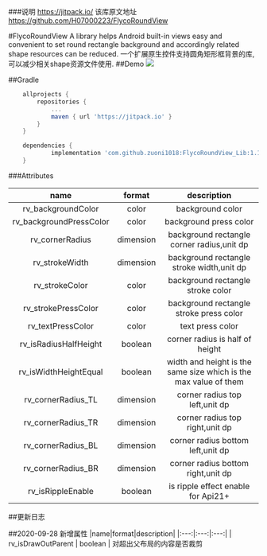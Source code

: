 ###说明
https://jitpack.io/
该库原文地址 https://github.com/H07000223/FlycoRoundView

#FlycoRoundView
A library helps Android built-in views easy and convenient to set round rectangle background and accordingly related shape resources can be reduced.
一个扩展原生控件支持圆角矩形框背景的库,可以减少相关shape资源文件使用.
##Demo
![](https://github.com/H07000223/FlycoRoundView/blob/master/preview.gif)

##Gradle

```groovy
    allprojects {
		repositories {
			...
			maven { url 'https://jitpack.io' }
		}
	}

    dependencies {
	        implementation 'com.github.zuoni1018:FlycoRoundView_Lib:1.1.5'
	}
```

###Attributes

|name|format|description|
|:---:|:---:|:---:|
| rv_backgroundColor | color | background color
| rv_backgroundPressColor | color | background press color
| rv_cornerRadius | dimension | background rectangle corner radius,unit dp
| rv_strokeWidth | dimension | background rectangle stroke width,unit dp
| rv_strokeColor | color |background rectangle stroke color
| rv_strokePressColor | color |background rectangle stroke press color
| rv_textPressColor | color |text press color
| rv_isRadiusHalfHeight | boolean | corner radius is half of height
| rv_isWidthHeightEqual | boolean | width and height is the same size which is the max value of them
| rv_cornerRadius_TL | dimension | corner radius top left,unit dp
| rv_cornerRadius_TR | dimension | corner radius top right,unit dp
| rv_cornerRadius_BL | dimension | corner radius bottom left,unit dp
| rv_cornerRadius_BR | dimension | corner radius bottom right,unit dp
| rv_isRippleEnable | boolean | is ripple effect enable for Api21+

##更新日志

##2020-09-28
新增属性
|name|format|description|
|:---:|:---:|:---:|
| rv_isDrawOutParent | boolean | 对超出父布局的内容是否裁剪




